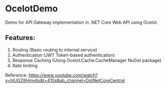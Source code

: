 # OcelotDemo

Demo for API Gateway implementation in .NET Core Web API using Ocelot.

## Features:
1. Routing (Basic routing to internal service)
2. Authentication (JWT Token-based authentication)
3. Response Caching (Using Ocelot.Cache.CacheManager NuGet package)
4. Rate limiting 

Reference: https://www.youtube.com/watch?v=hlUGZ6Hmv6s&t=410s&ab_channel=DotNetCoreCentral
